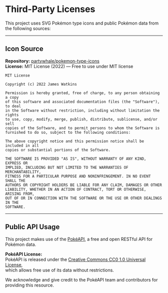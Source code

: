# Third-Party Licenses

This project uses SVG Pokémon type icons and public Pokémon data from the following sources:

---

## Icon Source

**Repository:** [partywhale/pokemon-type-icons](https://github.com/partywhale/pokemon-type-icons)  
**License:** MIT License (2022) — Free to use under MIT license

```
MIT License

Copyright (c) 2022 James Watkins

Permission is hereby granted, free of charge, to any person obtaining a copy
of this software and associated documentation files (the "Software"), to deal
in the Software without restriction, including without limitation the rights
to use, copy, modify, merge, publish, distribute, sublicense, and/or sell
copies of the Software, and to permit persons to whom the Software is
furnished to do so, subject to the following conditions:

The above copyright notice and this permission notice shall be included in all
copies or substantial portions of the Software.

THE SOFTWARE IS PROVIDED "AS IS", WITHOUT WARRANTY OF ANY KIND, EXPRESS OR
IMPLIED, INCLUDING BUT NOT LIMITED TO THE WARRANTIES OF MERCHANTABILITY,
FITNESS FOR A PARTICULAR PURPOSE AND NONINFRINGEMENT. IN NO EVENT SHALL THE
AUTHORS OR COPYRIGHT HOLDERS BE LIABLE FOR ANY CLAIM, DAMAGES OR OTHER
LIABILITY, WHETHER IN AN ACTION OF CONTRACT, TORT OR OTHERWISE, ARISING FROM,
OUT OF OR IN CONNECTION WITH THE SOFTWARE OR THE USE OR OTHER DEALINGS IN THE
SOFTWARE.
```

---

## Public API Usage

This project makes use of the [PokéAPI](https://pokeapi.co/), a free and open RESTful API for Pokémon data.

**PokéAPI License:**  
PokéAPI is released under the [Creative Commons CC0 1.0 Universal License](https://creativecommons.org/publicdomain/zero/1.0/),  
which allows free use of its data without restrictions.

We acknowledge and give credit to the PokéAPI team and contributors for providing this resource.

